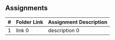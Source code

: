 ## Assignments

|  #  | Folder Link | Assignment Description |
| :-: | ----------- | ---------------------- |
|  1  | link 0      | description 0          |
